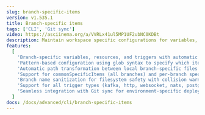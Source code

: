 ```yaml
---
slug: branch-specific-items
version: v1.535.1
title: Branch-specific items
tags: ['CLI', 'Git sync']
video: https://asciinema.org/a/VVRLx41ul5MP1UF2ubNC0KDBt
description: Maintain workspace specific configurations for variables, resources, and triggers per Git branch with automatic file path transformation and clean workspace management.
features:
  [
    'Branch-specific variables, resources, and triggers with automatic file naming based on Git branch.',
    'Pattern-based configuration using glob syntax to specify which items should be branch-specific.',
    'Automatic path transformation between local branch-specific files and clean workspace paths.',
    'Support for commonSpecificItems (all branches) and per-branch specificItems configurations.',
    'Branch name sanitization for filesystem safety with collision warnings.',
    'Support for all trigger types (kafka, http, websocket, nats, postgres, mqtt, sqs, gcp) and resource files.',
    'Seamless integration with Git sync for environment-specific deployments.',
  ]
docs: /docs/advanced/cli/branch-specific-items
---
```

